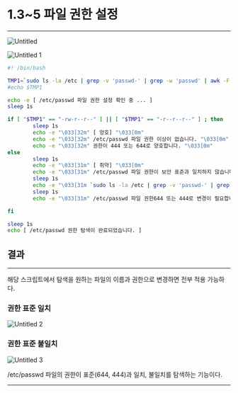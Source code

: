 # 1.3~5 파일 권한 설정

---

![Untitled](https://user-images.githubusercontent.com/84123877/182988013-60972eaf-868d-43bb-8a02-53e4a4bfbab5.png)

![Untitled 1](https://user-images.githubusercontent.com/84123877/182988005-555947c3-a256-4b14-b81c-7acd6bd5793a.png)

```bash
#! /bin/bash

TMP1=`sudo ls -la /etc | grep -v 'passwd-' | grep -w 'passwd' | awk -F " " '{print $1}'`
#echo $TMP1

echo -e [ /etc/passwd 파일 권한 설정 확인 중 ... ]
sleep 1s

if [ "$TMP1" == "-rw-r--r--" ] || [ "$TMP1" == "-r--r--r--" ] ; then
        sleep 1s
        echo -e "\033[32m" [ 양호] "\033[0m"
        echo -e "\033[32m" /etc/passwd 파일 권한 이상이 없습니다. "\033[0m"
        echo -e "\033[32m" 권한이 444 또는 644로 양호합니다. "\033[0m"
else
        sleep 1s
        echo -e "\033[31m" [ 취약] "\033[0m"
        echo -e "\033[31m" /etc/passwd 파일 권한이 보안 표준과 일치하지 않습니다. "\033[0m"
        sleep 1s
        echo -e "\033[31m `sudo ls -la /etc | grep -v 'passwd-' | grep -w 'passwd' `\033[0m"
        sleep 1s
        echo -e "\033[31m" /etc/passwd 파일 권한644 또는 444로 변경이 필요합니다.  "\033[0m"

fi

sleep 1s
echo [ /etc/passwd 권한 탐색이 완료되었습니다. ]
```

## 결과

---

해당 스크립트에서 탐색을 원하는 파일의 이름과 권한으로 변경하면 전부 적용 가능하다.

### 권한 표준 일치

![Untitled 2](https://user-images.githubusercontent.com/84123877/182988009-dd64dcf6-2f96-4946-bc53-72cf7fcaffb3.png)

### 권한 표준 불일치

![Untitled 3](https://user-images.githubusercontent.com/84123877/182988011-ee4768d3-ad9c-4651-95a4-414ffdc40459.png)

/etc/passwd 파일의 권한이 표준(644, 444)과 일치, 불일치를 탐색하는 기능이다.

---

